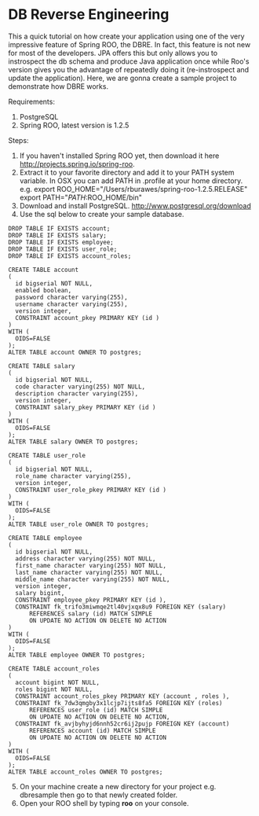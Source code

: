 DB Reverse Engineering
==================

This a quick tutorial on how create your application using one of the very impressive feature of Spring ROO, the DBRE.  In fact, this feature is not new for most of the developers.  JPA offers this but only allows you to instrospect the db schema and produce Java application once while Roo's version gives you the advantage of repeatedly doing it (re-instrospect and update the application).  Here, we are gonna create a sample project to demonstrate how DBRE works.

Requirements:

1. PostgreSQL
2. Spring ROO, latest version is 1.2.5

Steps:

1.	If you haven't installed Spring ROO yet, then download it here http://projects.spring.io/spring-roo. 	
2.	Extract it to your favorite directory and add it to your PATH system variable.  In OSX you can add PATH in .profile at your home directory.
	e.g. 	export ROO_HOME="/Users/rburawes/spring-roo-1.2.5.RELEASE"
			export PATH="$PATH:$ROO_HOME/bin"			
3.	Download and install PostgreSQL. http://www.postgresql.org/download
4.	Use the sql below to create your sample database.

```
DROP TABLE IF EXISTS account;
DROP TABLE IF EXISTS salary;
DROP TABLE IF EXISTS employee;
DROP TABLE IF EXISTS user_role;
DROP TABLE IF EXISTS account_roles;

CREATE TABLE account
(
  id bigserial NOT NULL,
  enabled boolean,
  password character varying(255),
  username character varying(255),
  version integer,
  CONSTRAINT account_pkey PRIMARY KEY (id )
)
WITH (
  OIDS=FALSE
);
ALTER TABLE account OWNER TO postgres;

CREATE TABLE salary
(
  id bigserial NOT NULL,
  code character varying(255) NOT NULL,
  description character varying(255),
  version integer,
  CONSTRAINT salary_pkey PRIMARY KEY (id )
)
WITH (
  OIDS=FALSE
);
ALTER TABLE salary OWNER TO postgres;

CREATE TABLE user_role
(
  id bigserial NOT NULL,
  role_name character varying(255),
  version integer,
  CONSTRAINT user_role_pkey PRIMARY KEY (id )
)
WITH (
  OIDS=FALSE
);
ALTER TABLE user_role OWNER TO postgres;

CREATE TABLE employee
(
  id bigserial NOT NULL,
  address character varying(255) NOT NULL,
  first_name character varying(255) NOT NULL,
  last_name character varying(255) NOT NULL,
  middle_name character varying(255) NOT NULL,
  version integer,
  salary bigint,
  CONSTRAINT employee_pkey PRIMARY KEY (id ),
  CONSTRAINT fk_trifo3miwmqe2tl40vjxqx8u9 FOREIGN KEY (salary)
      REFERENCES salary (id) MATCH SIMPLE
      ON UPDATE NO ACTION ON DELETE NO ACTION
)
WITH (
  OIDS=FALSE
);
ALTER TABLE employee OWNER TO postgres;

CREATE TABLE account_roles
(
  account bigint NOT NULL,
  roles bigint NOT NULL,
  CONSTRAINT account_roles_pkey PRIMARY KEY (account , roles ),
  CONSTRAINT fk_7dw3qmgby3x1lcjp7ijts8fa5 FOREIGN KEY (roles)
      REFERENCES user_role (id) MATCH SIMPLE
      ON UPDATE NO ACTION ON DELETE NO ACTION,
  CONSTRAINT fk_avjbyhyjd6nnh52cr6ij2pujp FOREIGN KEY (account)
      REFERENCES account (id) MATCH SIMPLE
      ON UPDATE NO ACTION ON DELETE NO ACTION
)
WITH (
  OIDS=FALSE
);
ALTER TABLE account_roles OWNER TO postgres;
```
5.	On your machine create a new directory for your project e.g. dbresample then go to that newly created folder.
6.	Open your ROO shell by typing <b>roo</b> on your console.